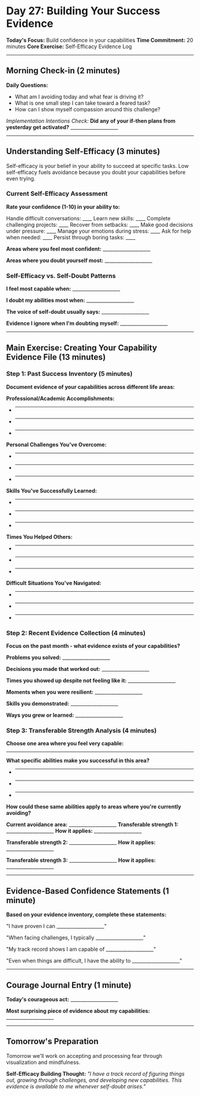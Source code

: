 # Day 27: Building Your Success Evidence

**Today's Focus:** Build confidence in your capabilities
**Time Commitment:** 20 minutes
**Core Exercise:** Self-Efficacy Evidence Log

---

## Morning Check-in (2 minutes)

**Daily Questions:**
- What am I avoiding today and what fear is driving it?
- What is one small step I can take toward a feared task?
- How can I show myself compassion around this challenge?

*Implementation Intentions Check:*
**Did any of your if-then plans from yesterday get activated?** ____________________

---

## Understanding Self-Efficacy (3 minutes)

Self-efficacy is your belief in your ability to succeed at specific tasks. Low self-efficacy fuels avoidance because you doubt your capabilities before even trying.

### Current Self-Efficacy Assessment

**Rate your confidence (1-10) in your ability to:**

Handle difficult conversations: ____
Learn new skills: ____
Complete challenging projects: ____
Recover from setbacks: ____
Make good decisions under pressure: ____
Manage your emotions during stress: ____
Ask for help when needed: ____
Persist through boring tasks: ____

**Areas where you feel most confident:** ____________________

**Areas where you doubt yourself most:** ____________________

### Self-Efficacy vs. Self-Doubt Patterns

**I feel most capable when:** ____________________

**I doubt my abilities most when:** ____________________

**The voice of self-doubt usually says:** ____________________

**Evidence I ignore when I'm doubting myself:** ____________________

---

## Main Exercise: Creating Your Capability Evidence File (13 minutes)

### Step 1: Past Success Inventory (5 minutes)

**Document evidence of your capabilities across different life areas:**

**Professional/Academic Accomplishments:**
- ____________________
- ____________________
- ____________________

**Personal Challenges You've Overcome:**
- ____________________
- ____________________
- ____________________

**Skills You've Successfully Learned:**
- ____________________
- ____________________
- ____________________

**Times You Helped Others:**
- ____________________
- ____________________
- ____________________

**Difficult Situations You've Navigated:**
- ____________________
- ____________________
- ____________________

### Step 2: Recent Evidence Collection (4 minutes)

**Focus on the past month - what evidence exists of your capabilities?**

**Problems you solved:** ____________________

**Decisions you made that worked out:** ____________________

**Times you showed up despite not feeling like it:** ____________________

**Moments when you were resilient:** ____________________

**Skills you demonstrated:** ____________________

**Ways you grew or learned:** ____________________

### Step 3: Transferable Strength Analysis (4 minutes)

**Choose one area where you feel very capable:**
____________________

**What specific abilities make you successful in this area?**
- ____________________
- ____________________
- ____________________

**How could these same abilities apply to areas where you're currently avoiding?**

**Current avoidance area:** ____________________
**Transferable strength 1:** ____________________
**How it applies:** ____________________

**Transferable strength 2:** ____________________
**How it applies:** ____________________

**Transferable strength 3:** ____________________
**How it applies:** ____________________

---

## Evidence-Based Confidence Statements (1 minute)

**Based on your evidence inventory, complete these statements:**

"I have proven I can ____________________"

"When facing challenges, I typically ____________________"

"My track record shows I am capable of ____________________"

"Even when things are difficult, I have the ability to ____________________"

---

## Courage Journal Entry (1 minute)

**Today's courageous act:** ____________________

**Most surprising piece of evidence about my capabilities:** ____________________

---

## Tomorrow's Preparation

Tomorrow we'll work on accepting and processing fear through visualization and mindfulness.

**Self-Efficacy Building Thought:**
*"I have a track record of figuring things out, growing through challenges, and developing new capabilities. This evidence is available to me whenever self-doubt arises."*